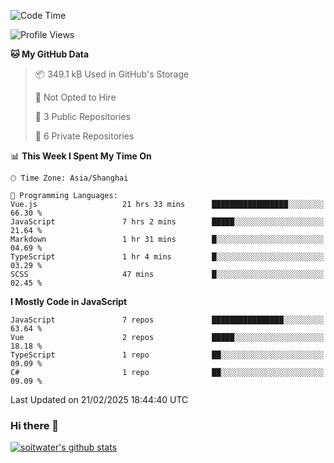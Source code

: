 <!--START_SECTION:waka-->
![Code Time](http://img.shields.io/badge/Code%20Time-4%2C645%20hrs%2040%20mins-blue)

![Profile Views](http://img.shields.io/badge/Profile%20Views-1-blue)

**🐱 My GitHub Data** 

> 📦 349.1 kB Used in GitHub's Storage 
 > 
> 🚫 Not Opted to Hire
 > 
> 📜 3 Public Repositories 
 > 
> 🔑 6 Private Repositories 
 > 
📊 **This Week I Spent My Time On** 

```text
🕑︎ Time Zone: Asia/Shanghai

💬 Programming Languages: 
Vue.js                   21 hrs 33 mins      █████████████████░░░░░░░░   66.30 % 
JavaScript               7 hrs 2 mins        █████░░░░░░░░░░░░░░░░░░░░   21.64 % 
Markdown                 1 hr 31 mins        █░░░░░░░░░░░░░░░░░░░░░░░░   04.69 % 
TypeScript               1 hr 4 mins         █░░░░░░░░░░░░░░░░░░░░░░░░   03.29 % 
SCSS                     47 mins             █░░░░░░░░░░░░░░░░░░░░░░░░   02.45 % 
```

**I Mostly Code in JavaScript** 

```text
JavaScript               7 repos             ████████████████░░░░░░░░░   63.64 % 
Vue                      2 repos             █████░░░░░░░░░░░░░░░░░░░░   18.18 % 
TypeScript               1 repo              ██░░░░░░░░░░░░░░░░░░░░░░░   09.09 % 
C#                       1 repo              ██░░░░░░░░░░░░░░░░░░░░░░░   09.09 % 
```




 Last Updated on 21/02/2025 18:44:40 UTC
<!--END_SECTION:waka-->

### Hi there 👋
[![soitwater's github stats](https://github-readme-stats.vercel.app/api?username=soitwater)](https://github.com/soitwater/github-readme-stats)

